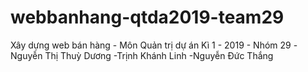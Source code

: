 # webbanhang-qtda2019-team29
Xây dựng web bán hàng - Môn Quản trị dự án Kì 1 - 2019 - Nhóm 29
-Nguyễn Thị Thuỳ Dương
-Trịnh Khánh Linh
-Nguyễn Đức Thắng
